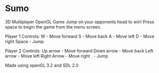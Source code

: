 Sumo
====

3D Multiplayer OpenGL Game
Jump on your opponents head to win!
Press space to begin the game from the menu screen.

Player 1 Controls: 
W - Move forward
S - Move back
A - Move left
D - Move right
Space - Jump

Player 2 Controls:
Up arrow - Move forward
Down arrow - Move back
Left arrow - Move left
Right Arrow - Move right
. - Jump

Made using openGL 3.2 and SDL 2.0
